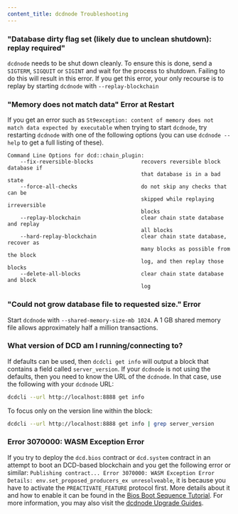 ```yaml
---
content_title: dcdnode Troubleshooting
---
```


### "Database dirty flag set (likely due to unclean shutdown): replay required"

`dcdnode` needs to be shut down cleanly. To ensure this is done, send a `SIGTERM`, `SIGQUIT` or `SIGINT` and wait for the process to shutdown. Failing to do this will result in this error. If you get this error, your only recourse is to replay by starting `dcdnode` with `--replay-blockchain` 

### "Memory does not match data" Error at Restart

If you get an error such as `St9exception: content of memory does not match data expected by executable` when trying to start `dcdnode`, try restarting `dcdnode` with one of the following options (you can use `dcdnode --help` to get a full listing of these).

```
Command Line Options for dcd::chain_plugin:
    --fix-reversible-blocks               recovers reversible block database if 
                                          that database is in a bad state
    --force-all-checks                    do not skip any checks that can be 
                                          skipped while replaying irreversible 
                                          blocks
    --replay-blockchain                   clear chain state database and replay 
                                          all blocks
    --hard-replay-blockchain              clear chain state database, recover as 
                                          many blocks as possible from the block 
                                          log, and then replay those blocks
    --delete-all-blocks                   clear chain state database and block 
                                          log
```

### "Could not grow database file to requested size." Error

Start `dcdnode` with `--shared-memory-size-mb 1024`. A 1 GB shared memory file allows approximately half a million transactions.

### What version of DCD am I running/connecting to?

If defaults can be used, then `dcdcli get info` will output a block that contains a field called `server_version`.  If your `dcdnode` is not using the defaults, then you need to know the URL of the `dcdnode`. In that case, use the following with your `dcdnode` URL:

```sh
dcdcli --url http://localhost:8888 get info
```

To focus only on the version line within the block:

```sh
dcdcli --url http://localhost:8888 get info | grep server_version
```

### Error 3070000: WASM Exception Error

If you try to deploy the `dcd.bios` contract or `dcd.system` contract in an attempt to boot an DCD-based blockchain and you get the following error or similar: `Publishing contract... Error 3070000: WASM Exception Error Details: env.set_proposed_producers_ex unresolveable`, it is because you have to activate the `PREACTIVATE_FEATURE` protocol first. More details about it and how to enable it can be found in the [Bios Boot Sequence Tutorial](https://developers.eos.io/welcome/v2.1/tutorials/bios-boot-sequence/#112-set-the-dcdsystem-contract). For more information, you may also visit the [dcdnode Upgrade Guides](https://developers.eos.io/manuals/eos/latest/dcdnode/upgrade-guides/).
